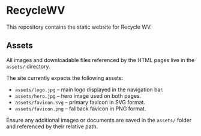 # RecycleWV

This repository contains the static website for Recycle WV.

## Assets

All images and downloadable files referenced by the HTML pages live in the `assets/` directory.

The site currently expects the following assets:

- `assets/logo.jpg` – main logo displayed in the navigation bar.
- `assets/hero.jpg` – hero image used on both pages.
- `assets/favicon.svg` – primary favicon in SVG format.
- `assets/favicon.png` – fallback favicon in PNG format.

Ensure any additional images or documents are saved in the `assets/` folder and referenced by their relative path.
